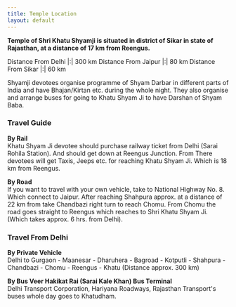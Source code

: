 ```yaml
---
title: Temple Location
layout: default
---
```


**Temple of Shri Khatu Shyamji is situated in district of Sikar in state of Rajasthan, at a distance of 17 km from Reengus.**

Distance From Delhi  |:| 300 km
Distance From Jaipur |:| 80 km
Distance From Sikar  |:| 60 km

Shyamji devotees organise programme of Shyam Darbar in different parts of India and have Bhajan/Kirtan etc. during the whole night. They also organise and arrange buses for going to Khatu Shyam Ji to have Darshan of Shyam Baba.

### Travel Guide

**By Rail**  
Khatu Shyam Ji devotee should purchase railway ticket from Delhi (Sarai Rohila Station). And should get down at Reengus Junction. From There devotees will get Taxis, Jeeps etc. for reaching Khatu Shyam Ji. Which is 18 km from Reengus.

**By Road**  
If you want to travel with your own vehicle, take to National Highway No. 8. Which connect to Jaipur. After reaching Shahpura approx. at a distance of 22 km from take Chandbazi right turn to reach Chomu. From Chomu the road goes straight to Reengus which reaches to Shri Khatu Shyam Ji. (Which takes approx. 6 hrs. from Delhi).

### Travel From Delhi
**By Private Vehicle**  
Delhi to Gurgaon - Maanesar - Dharuhera - Bagroad - Kotputli - Shahpura - Chandbazi - Chomu - Reengus - Khatu (Distance approx. 300 km) 

**By Bus Veer Hakikat Rai (Sarai Kale Khan) Bus Terminal**  
Delhi Transport Corporation, Hariyana Roadways, Rajasthan Transport's buses whole day goes to Khatudham.